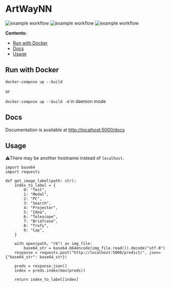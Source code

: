 # ArtWayNN
![example workflow](https://github.com/RTUITLab/ArtWayNN/actions/workflows/3.6.yml/badge.svg)
![example workflow](https://github.com/RTUITLab/ArtWayNN/actions/workflows/3.7.yml/badge.svg)
![example workflow](https://github.com/RTUITLab/ArtWayNN/actions/workflows/3.8.yml/badge.svg)


**Contents:**
* [Run with Docker](#run)
* [Docs](#docs)
* [Usage](#usage)


## Run with Docker
<a name="run"></a>
`docker-compose up --build`

or

`docker-compose up --build -d` in daemon mode


## Docs
<a name="setup"></a>
Documentation is available at [http://localhost:5000/docs](http://localhost:5000/docs)


## Usage
<a name="usage"></a>
:warning:There may be another hostname instead of `localhost`. 
```
import base64
import requests

def get_image_label(path: str):
    index_to_label = {
        0: "Test",
        1: "Medal",
        2: "PC",
        3: "Search",
        4: "Projector",
        5: "Idea",
        6: "Telescope",
        7: "Briefcase",
        8: "Trofy",
        9: "Cap",
    }

    with open(path, "rb") as img_file:
        base64_str = base64.b64encode(img_file.read()).decode("utf-8")
    response = requests.post("http://localhost:5000/predict/", json={"base64_str": base64_str})

    preds = response.json()
    index = preds.index(max(preds))

    return index_to_label[index]
```
